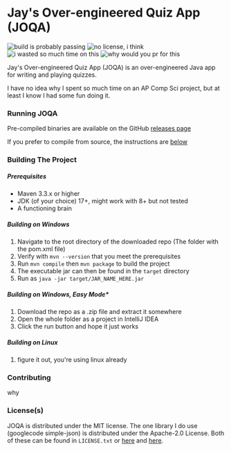 # Jay's Over-engineered Quiz App (JOQA)
![build is probably passing](https://img.shields.io/badge/build-passing,_probably-green)
![no license, i think](https://img.shields.io/badge/license-MIT_License-blue)
![i wasted so much time on this](https://img.shields.io/badge/time_wasted-5_hours_and_counting-purple)
![why would you pr for this](https://img.shields.io/badge/pull_requests-if_you_want-mediumaquamarine)

Jay's Over-engineered Quiz App (JOQA) is an over-engineered Java app for writing and playing quizzes.

I have no idea why I spent so much time on an AP Comp Sci project, but at least I know I had some fun doing it.

### Running JOQA
Pre-compiled binaries are available on the GitHub [releases page](https://github.com/Jaeyoon07031/joqa/releases)

If you prefer to compile from source, the instructions are [below](#Building-The-Project) 
### Building The Project
##### Prerequisites
- Maven 3.3.x or higher
- JDK (of your choice) 17+, might work with 8+ but not tested 
- A functioning brain
##### Building on Windows
1. Navigate to the root directory of the downloaded repo (The folder with the pom.xml file)
2. Verify with `mvn --version` that you meet the prerequisites
3. Run `mvn compile` then `mvn package` to build the project
4. The executable jar can then be found in the `target` directory
5. Run as `java -jar target/JAR_NAME_HERE.jar`
##### Building on Windows, Easy Mode*
1. Download the repo as a .zip file and extract it somewhere
2. Open the whole folder as a project in IntelliJ IDEA
3. Click the run button and hope it just works
##### Building on Linux
1. figure it out, you're using linux already

### Contributing
why

### License(s)
JOQA is distributed under the MIT license.
The one library I do use (googlecode simple-json) is distributed under the Apache-2.0 License.
Both of these can be found in `LICENSE.txt` or [here](https://opensource.org/license/mit/) and [here](https://www.apache.org/licenses/LICENSE-2.0).
